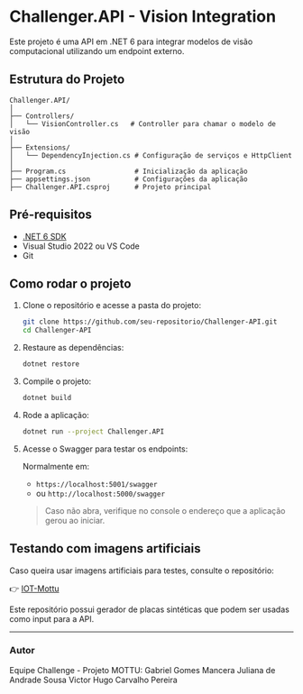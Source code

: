 # Challenger.API - Vision Integration

Este projeto é uma API em .NET 6 para integrar modelos de visão
computacional utilizando um endpoint externo.

## Estrutura do Projeto

    Challenger.API/
    │
    ├── Controllers/
    │   └── VisionController.cs   # Controller para chamar o modelo de visão
    │
    ├── Extensions/
    │   └── DependencyInjection.cs # Configuração de serviços e HttpClient
    │
    ├── Program.cs                 # Inicialização da aplicação
    ├── appsettings.json           # Configurações da aplicação
    ├── Challenger.API.csproj      # Projeto principal

## Pré-requisitos

-   [.NET 6 SDK](https://dotnet.microsoft.com/en-us/download/dotnet/6.0)
-   Visual Studio 2022 ou VS Code
-   Git

## Como rodar o projeto

1.  Clone o repositório e acesse a pasta do projeto:

    ``` bash
    git clone https://github.com/seu-repositorio/Challenger-API.git
    cd Challenger-API
    ```

2.  Restaure as dependências:

    ``` bash
    dotnet restore
    ```

3.  Compile o projeto:

    ``` bash
    dotnet build
    ```

4.  Rode a aplicação:

    ``` bash
    dotnet run --project Challenger.API
    ```

5.  Acesse o Swagger para testar os endpoints:

    Normalmente em:

    -   `https://localhost:5001/swagger`
    -   ou `http://localhost:5000/swagger`

    > Caso não abra, verifique no console o endereço que a aplicação
    > gerou ao iniciar.

## Testando com imagens artificiais

Caso queira usar imagens artificiais para testes, consulte o
repositório:

👉 [IOT-Mottu](https://github.com/Challenger-MOTTU/IOT-Mottu.git)

Este repositório possui gerador de placas sintéticas que podem ser
usadas como input para a API.

------------------------------------------------------------------------

### Autor

Equipe Challenge - Projeto MOTTU: 
Gabriel Gomes Mancera
Juliana de Andrade Sousa 
Victor Hugo Carvalho Pereira
